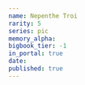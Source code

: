 ```yaml
---
name: Nepenthe Troi
rarity: 5
series: pic
memory_alpha:
bigbook_tier: -1
in_portal: true
date:
published: true
---
```




